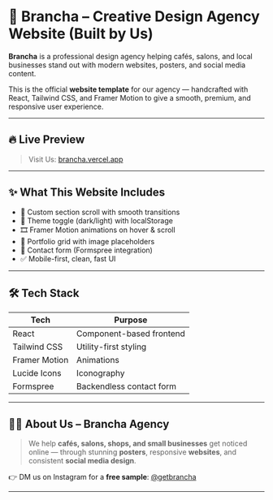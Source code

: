 # 🌟 Brancha – Creative Design Agency Website (Built by Us)

**Brancha** is a professional design agency helping cafés, salons, and local businesses stand out with modern websites, posters, and social media content.

This is the official **website template** for our agency — handcrafted with React, Tailwind CSS, and Framer Motion to give a smooth, premium, and responsive user experience.

---

## 🔥 Live Preview

> Visit Us: [brancha.vercel.app](https://brancha.vercel.app)

---

## ✨ What This Website Includes

- 🎯 Custom section scroll with smooth transitions
- 🌙 Theme toggle (dark/light) with localStorage
- 🎞️ Framer Motion animations on hover & scroll
- 📸 Portfolio grid with image placeholders
- 📨 Contact form (Formspree integration)
- ✅ Mobile-first, clean, fast UI

---

## 🛠 Tech Stack

| Tech             | Purpose                        |
|------------------|--------------------------------|
| React            | Component-based frontend       |
| Tailwind CSS     | Utility-first styling          |
| Framer Motion    | Animations                     |
| Lucide Icons     | Iconography                    |
| Formspree        | Backendless contact form       |

---

## 🧑‍🎨 About Us – Brancha Agency

> We help **cafés, salons, shops, and small businesses** get noticed online — through stunning **posters**, responsive **websites**, and consistent **social media design**.

👉 DM us on Instagram for a **free sample**: [@getbrancha](https://instagram.com/getbrancha)

---